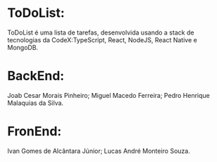 # ToDoList:
ToDoList é uma lista de tarefas, desenvolvida usando a stack de tecnologias da CodeX:TypeScript, React, NodeJS, React Native e MongoDB.

# BackEnd:
Joab Cesar Morais Pinheiro;
Miguel Macedo Ferreira;
Pedro Henrique Malaquias da Silva.

# FronEnd:
Ivan Gomes de Alcântara Júnior;
Lucas André Monteiro Souza.
